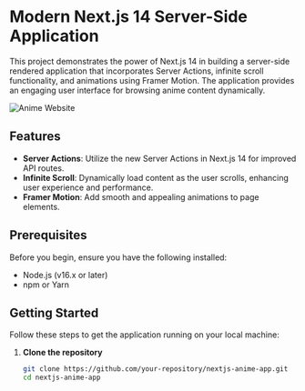 # Modern Next.js 14 Server-Side Application

This project demonstrates the power of Next.js 14 in building a server-side rendered application that incorporates Server Actions, infinite scroll functionality, and animations using Framer Motion. The application provides an engaging user interface for browsing anime content dynamically.

![Anime Website](https://i.ibb.co/MG1nbqt/YT-Thumbnails-2.png)

## Features

- **Server Actions**: Utilize the new Server Actions in Next.js 14 for improved API routes.
- **Infinite Scroll**: Dynamically load content as the user scrolls, enhancing user experience and performance.
- **Framer Motion**: Add smooth and appealing animations to page elements.

## Prerequisites

Before you begin, ensure you have the following installed:
- Node.js (v16.x or later)
- npm or Yarn

## Getting Started

Follow these steps to get the application running on your local machine:

1. **Clone the repository**

   ```bash
   git clone https://github.com/your-repository/nextjs-anime-app.git
   cd nextjs-anime-app
